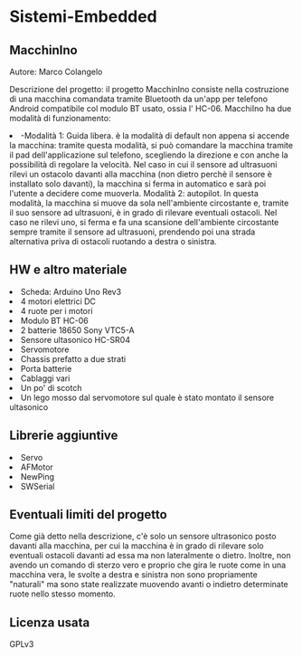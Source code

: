 # Sistemi-Embedded

<h2>MacchinIno</h2>

Autore: Marco Colangelo

Descrizione del progetto: il progetto MacchinIno consiste nella costruzione di una macchina comandata tramite Bluetooth da un'app per telefono Android compatibile col modulo BT usato, ossia l' HC-06. MacchiIno ha due modalità di funzionamento:
<li>
    -Modalità 1: Guida libera. è la modalità di default non appena si accende la macchina: tramite questa modalità, si può comandare la macchina tramite il pad dell'applicazione sul telefono, scegliendo la direzione e con anche la possibilità di regolare la velocità. Nel caso in cui il sensore ad ultrasuoni rilevi un ostacolo davanti alla macchina (non dietro perchè il sensore è installato solo davanti), la macchina si ferma in automatico e sarà poi l'utente a decidere come muoverla.
    Modalità 2: autopilot. In questa modalità, la macchina si muove da sola nell'ambiente circostante e, tramite il suo sensore ad ultrasuoni, è in grado di rilevare eventuali ostacoli. Nel caso ne rilevi uno, si ferma e fa una scansione dell'ambiente circostante sempre tramite il sensore ad ultrasuoni, prendendo poi una strada alternativa priva di ostacoli ruotando a destra o sinistra. 

<h2>HW e altro materiale</h2>
    <li>Scheda: Arduino Uno Rev3</li>
    <li>4 motori elettrici DC </li>
    <li>4 ruote per i motori</li>
    <li>Modulo BT HC-06</li>
    <li>2 batterie 18650 Sony VTC5-A</li>
    <li>Sensore ultasonico HC-SR04</li>
    <li>Servomotore</li>
    <li>Chassis prefatto a due strati</li>
    <li>Porta batterie</li>
    <li>Cablaggi vari</li>
    <li>Un po' di scotch</li>
    <li>Un lego mosso dal servomotore sul quale è stato   montato il sensore ultasonico </li>
    

<h2>Librerie aggiuntive</h2>
    <li>Servo</li>
    <li>AFMotor</li>
    <li>NewPing</li>
    <li>SWSerial</li>

<h2>Eventuali limiti del progetto</h2>
Come già detto nella descrizione, c'è solo un sensore ultrasonico posto davanti alla macchina, per cui la macchina è in grado di rilevare solo eventuali ostacoli davanti ad essa ma non lateralmente o dietro. Inoltre, non avendo un comando di sterzo vero e proprio che gira le ruote come in una macchina vera, le svolte a destra e sinistra non sono propriamente "naturali" ma sono state realizzate muovendo avanti o indietro determinate ruote nello stesso momento. 

<h2>Licenza usata</h2>
GPLv3
